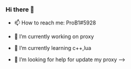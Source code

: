 ### Hi there 👋

- 📫 How to reach me: ProB1#5928

- 🔭 I’m currently working on proxy
- 🌱 I’m currently learning c++,lua
- 🤔 I’m looking for help for update my proxy
-->
